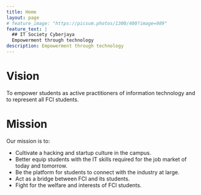 ```yaml
---
title: Home
layout: page
# feature_image: "https://picsum.photos/1300/400?image=989"
feature_text: |
  ## IT Society Cyberjaya
  Empowerment through technology
description: Empowerment through technology
---
```


# Vision

To empower students as active practitioners of information technology and to represent all FCI students.

# Mission 
Our mission is to:

*	Cultivate a hacking and startup culture in the campus.
*	Better equip students with the IT skills required for the job market of today and tomorrow.
*	Be the platform for students to connect with the industry at large.
*	Act as a bridge between FCI and its students.
*	Fight for the welfare and interests of FCI students.
